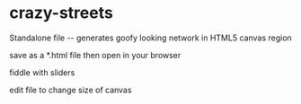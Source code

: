 # crazy-streets
Standalone file -- generates goofy looking network in HTML5 canvas region

save as a *.html file then open in your browser

fiddle with sliders

edit file to change size of canvas
